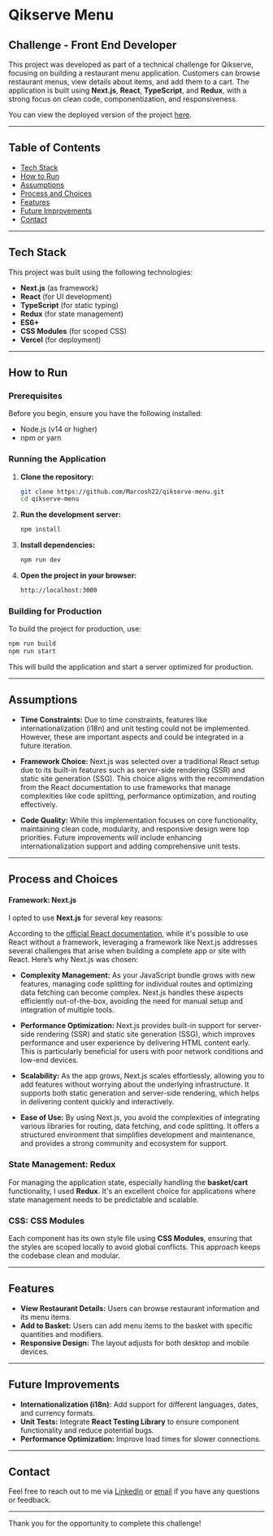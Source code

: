 # Qikserve Menu

## Challenge - Front End Developer

This project was developed as part of a technical challenge for Qikserve, focusing on building a restaurant menu application. Customers can browse restaurant menus, view details about items, and add them to a cart. The application is built using **Next.js**, **React**, **TypeScript**, and **Redux**, with a strong focus on clean code, componentization, and responsiveness.

You can view the deployed version of the project [here](https://qikserve-menu.vercel.app/).

---

## Table of Contents

- [Tech Stack](#tech-stack)
- [How to Run](#how-to-run)
- [Assumptions](#assumptions)
- [Process and Choices](#process-and-choices)
- [Features](#features)
- [Future Improvements](#future-improvements)
- [Contact](#contact)

---

## Tech Stack

This project was built using the following technologies:

- **Next.js** (as framework)
- **React** (for UI development)
- **TypeScript** (for static typing)
- **Redux** (for state management)
- **ES6+**
- **CSS Modules** (for scoped CSS)
- **Vercel** (for deployment)

---

## How to Run

### Prerequisites

Before you begin, ensure you have the following installed:

- Node.js (v14 or higher)
- npm or yarn

### Running the Application

1. **Clone the repository:**

   ```bash
   git clone https://github.com/Marcosh22/qikserve-menu.git
   cd qikserve-menu

   ```

2. **Run the development server:**

   ```bash
   npm install

   ```

3. **Install dependencies:**

   ```bash
   npm run dev

   ```

4. **Open the project in your browser:**

   ```bash
   http://localhost:3000

   ```

### Building for Production

To build the project for production, use:

   ```bash
   npm run build
   npm run start

   ```
    

This will build the application and start a server optimized for production.

---

## Assumptions

- **Time Constraints:** Due to time constraints, features like internationalization (i18n) and unit testing could not be implemented. However, these are important aspects and could be integrated in a future iteration.

- **Framework Choice:** Next.js was selected over a traditional React setup due to its built-in features such as server-side rendering (SSR) and static site generation (SSG). This choice aligns with the recommendation from the React documentation to use frameworks that manage complexities like code splitting, performance optimization, and routing effectively.

- **Code Quality:** While this implementation focuses on core functionality, maintaining clean code, modularity, and responsive design were top priorities. Future improvements will include enhancing internationalization support and adding comprehensive unit tests.

---

## Process and Choices

#### Framework: **Next.js**

I opted to use **Next.js** for several key reasons:

According to the [official React documentation](https://react.dev/learn/start-a-new-react-project), while it's possible to use React without a framework, leveraging a framework like Next.js addresses several challenges that arise when building a complete app or site with React. Here’s why Next.js was chosen:

- **Complexity Management:** As your JavaScript bundle grows with new features, managing code splitting for individual routes and optimizing data fetching can become complex. Next.js handles these aspects efficiently out-of-the-box, avoiding the need for manual setup and integration of multiple tools.

- **Performance Optimization:** Next.js provides built-in support for server-side rendering (SSR) and static site generation (SSG), which improves performance and user experience by delivering HTML content early. This is particularly beneficial for users with poor network conditions and low-end devices.

- **Scalability:** As the app grows, Next.js scales effortlessly, allowing you to add features without worrying about the underlying infrastructure. It supports both static generation and server-side rendering, which helps in delivering content quickly and interactively.

- **Ease of Use:** By using Next.js, you avoid the complexities of integrating various libraries for routing, data fetching, and code splitting. It offers a structured environment that simplifies development and maintenance, and provides a strong community and ecosystem for support.

### State Management: **Redux**

For managing the application state, especially handling the **basket/cart** functionality, I used **Redux**. It's an excellent choice for applications where state management needs to be predictable and scalable.

### CSS: **CSS Modules**

Each component has its own style file using **CSS Modules**, ensuring that the styles are scoped locally to avoid global conflicts. This approach keeps the codebase clean and modular.

---

## Features

- **View Restaurant Details:** Users can browse restaurant information and its menu items.
- **Add to Basket:** Users can add menu items to the basket with specific quantities and modifiers.
- **Responsive Design:** The layout adjusts for both desktop and mobile devices.

---

## Future Improvements

- **Internationalization (i18n):** Add support for different languages, dates, and currency formats.
- **Unit Tests:** Integrate **React Testing Library** to ensure component functionality and reduce potential bugs.
- **Performance Optimization:** Improve load times for slower connections.

---

## Contact

Feel free to reach out to me via [LinkedIn](https://www.linkedin.com/in/marcoshsouza) or [email](mailto:marcos.henriquerds@gmail.com) if you have any questions or feedback.

---

Thank you for the opportunity to complete this challenge!
